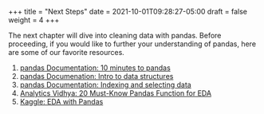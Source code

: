+++
title = "Next Steps"
date = 2021-10-01T09:28:27-05:00
draft = false
weight = 4
+++

The next chapter will dive into cleaning data with pandas. Before proceeding, if you would like to further your understanding of pandas, here are some of our favorite resources.

1. [pandas Documentation: 10 minutes to pandas](https://pandas.pydata.org/pandas-docs/stable/user_guide/10min.html)
1. [pandas Documenation: Intro to data structures](https://pandas.pydata.org/pandas-docs/stable/user_guide/dsintro.html)
1. [pandas Documentation: Indexing and selecting data](https://pandas.pydata.org/pandas-docs/stable/user_guide/indexing.html)
1. [Analytics Vidhya: 20 Must-Know Pandas Function for EDA](https://www.analyticsvidhya.com/blog/2021/04/20-must-known-pandas-function-for-exploratory-data-analysis-eda/)
1. [Kaggle: EDA with Pandas](https://www.kaggle.com/code/kashnitsky/topic-1-exploratory-data-analysis-with-pandas)